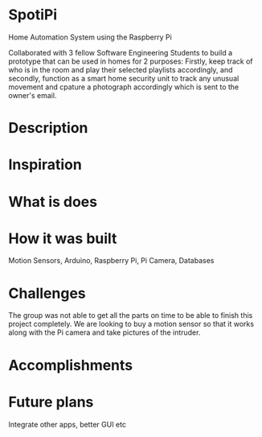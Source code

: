 # SpotiPi
Home Automation System using the Raspberry Pi

Collaborated with 3 fellow Software Engineering Students to build a prototype that can be used in homes for 2 purposes: Firstly, keep track of who is in the room and play their selected playlists accordingly, and secondly, function as a smart home security unit to track any unusual movement and cpature a photograph accordingly which is sent to the owner's email. 
<h1> Description </h1>
<p> </p>

<h1> Inspiration </h1>
<p>  </p>

<h1> What is does </h1>
<p> </p>

<h1> How it was built </h1>
<p> Motion Sensors, Arduino, Raspberry Pi, Pi Camera, Databases </p>

<h1> Challenges </h1>
<p> The group was not able to get all the parts on time to be able to finish this project completely. We are looking to buy a motion sensor so that it works along with the Pi camera and take pictures of the intruder. </p>

<h1> Accomplishments </h1>
<p> </p>

<h1> Future plans </h1>
<p> Integrate other apps, better GUI etc </p>
